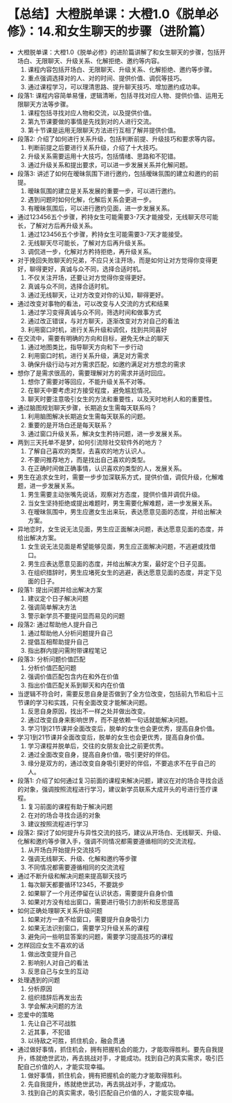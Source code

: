 # 【总结】大橙脱单课：大橙1.0《脱单必修》：14.和女生聊天的步骤（进阶篇）

-   大橙脱单课：大橙1.0《脱单必修》的进阶篇讲解了和女生聊天的步骤，包括开场白、无限聊天、升级关系、化解拒绝、邀约等内容。
    1.  课程内容包括开场白、无限聊天、升级关系、化解拒绝、邀约等步骤。
    2.  重点强调选择对的人、对的时间、提供价值、调侃等技巧。
    3.  通过课程学习，可以理清思路、提升聊天技巧、增加邀约成功率。
-   段落1: 课程内容简单易懂，逻辑清晰，包括寻找对应人物、提供价值、运用无限聊天方法等步骤。
    1.  课程包括寻找对应人物和交流，以及提供价值。
    2.  第九节课要做的事情是先找到对的人进行交流。
    3.  第十节课是运用无限聊天方法进行互相了解并提供价值。
-   段落2: 介绍了如何进行关系升级，包括判断前提、升级技巧和要求等内容。
    1.  判断前提之后要进行关系升级，介绍了十大技巧。
    2.  升级关系需要运用十大技巧，包括情绪、思路和不犯错。
    3.  通过升级关系和提出要求，可以进一步发展关系并化解问题。
-   段落3: 讲述了如何在暧昧氛围下进行邀约，包括暧昧氛围的建立和邀约的前提。
    1.  暧昧氛围的建立是关系发展的重要一步，可以进行邀约。
    2.  遇到问题时如何化解，化解后关系会更进一步。
    3.  有暧昧氛围后，可以进行邀约见面，进一步发展关系。
-   通过123456五个步骤，矜持女生可能需要3-7天才能接受，无线聊天尽可能长，了解对方后再升级关系。
    1.  通过123456五个步骤，矜持女生可能需要3-7天才能接受。
    2.  无线聊天尽可能长，了解对方后再升级关系。
    3.  调侃进一步，化解对方矜持拒绝，再升级关系。
-   对于挽回失败聊天的兄弟，不应只关注开场，而是如何让对方觉得你变得更好，聊得更好，真诚与众不同，选择合适时机。
    1.  不仅关注开场，还要让对方觉得你变得更好。
    2.  真诚与众不同，选择合适时机。
    3.  通过无线聊天，让对方改变对你的认知，聊得更好。
-   通过改变对事物的看法，可以改变与人交流的方式和结果
    1.  通过学习变得真诚与众不同，筛选时间和做事方式
    2.  通过改正错误，与对方聊天，逐渐改变对方对自己的看法
    3.  利用窗口时机，进行关系升级和调侃，找到共同喜好
-   在交流中，需要有明确的方向和目标，避免无休止的聊天
    1.  通过地图类比，指导聊天方向和下一步行动
    2.  利用窗口时机，进行关系升级，满足对方需求
    3.  确保升级行动与对方需求匹配，如邀约满足对方想念的需求
-   想你了是需求很高的，需要理解对方的需求并适时回应。
    1.  想你了需要对等回应，不能升级关系不对等。
    2.  在聊天中要考虑对方接受程度，避免尴尬情况。
    3.  聊天时要注意吸引女生的方法和重要性，以及天时地利人和的重要性。
-   通过脑图规划聊天步骤，长期追女生需每天联系吗？
    1.  利用脑图解决长期追女生需每天联系的问题。
    2.  重要的是开场白还是每天联系？
    3.  通过窗口升级关系，解决女生矜持问题，进一步发展关系。
-   两到三天托单不是梦，如何引流除社交软件外的地方？
    1.  了解自己喜欢的类型，去喜欢的地方认识人。
    2.  不要问推荐地方，而是找出自己喜欢的类型。
    3.  在正确时间做正确事情，认识喜欢的类型的人，发展关系。
-   男生在追求女生时，需要一步步加深联系方式，提供价值，调侃升级，化解难题，进一步发展关系。
    1.  男生需要主动张嘴先说话，观察对方态度，提供价值并调侃升级。
    2.  当女生坚持拒绝或提出难题时，男生需要化解难题，进一步发展关系。
    3.  在暧昧氛围中，男生应邀女生出来玩，表达愿意见面的态度，并给出解决方案。
-   异地恋时，女生说无法见面，男生应正面解决问题，表达愿意见面的态度，并给出解决方案。
    1.  女生说无法见面是希望能够见面，男生应正面解决问题，不逃避或找借口。
    2.  男生应表达愿意见面的态度，并给出解决方案，最好定个日子见面。
    3.  在组织措辞时，男生应堵死女生的逃避，表达愿意见面的态度，并定下见面的日子。
-   段落1: 提出问题并给出解决方案
    1.  建议定个日子解决问题
    2.  强调简单解决方法
    3.  警示新学员不要提问显而易见的问题
-   段落2: 通过帮助他人提升自己
    1.  通过帮助他人分析问题提升自己
    2.  提倡互相帮助提升自己
    3.  指出群内提问需附带课程笔记
-   段落3: 分析问题价值匹配
    1.  分析价值匹配问题
    2.  强调价值匹配包含内在和外在价值
    3.  指出价值匹配关系到聊天和内在价值
-   当逻辑不符合时，需要反思自身是否做到了全方位改变，包括前九节和后十三节课的学习和实践，只有全面改变才能解决问题。
    1.  反思自身原因，找出不一样之处并做出改变。
    2.  通过改变自身来影响世界，而不是依赖一句话就能解决问题。
    3.  学习1到21节课并全面改变后，脱单的女生也会更优秀，提高自身价值。
-   学习1到21节课并全面改变后，脱单的女生也会更优秀，提高自身价值。
    1.  学习课程并脱单后，交往的女朋友会比之前更优秀。
    2.  通过全面改变自身，提高自身价值，吸引更好的伴侣。
    3.  缘分是双方的，通过改变自身吸引更好的伴侣，不要追求不在乎自己的人。
-   段落1: 介绍了如何通过复习前面的课程来解决问题，建议在对的场合寻找合适的对象，强调按照流程进行学习，建议新学员联系大成开头的号进行签疗课程。
    1.  复习前面的课程有助于解决问题
    2.  在对的场合寻找合适的对象
    3.  建议按照流程进行学习
-   段落2: 探讨了如何提升与异性交流的技巧，建议从开场白、无线聊天、升级、化解和邀约等步骤入手，强调不同情况都需要遵循相同的交流流程。
    1.  从开场白开始提升交流技巧
    2.  强调无线聊天、升级、化解和邀约等步骤
    3.  不同情况都需要遵循相同的交流流程
-   通过不断升级和解决问题来提高聊天技巧
    1.  每次聊天都要循环12345，不要跳步
    2.  如果聊了一个月还停留在认识状态，需要提升自身价值
    3.  如果对方没有给出窗口，需要进行吸引力剖析和反思提高
-   如何正确处理聊天关系升级问题
    1.  如果对方一直不给窗口，需要提升自身吸引力
    2.  如果无法识别窗口，需要学习升级关系的课程
    3.  避免问一些明显答案的问题，需要学习提高技巧的课程
-   怎样回应女生不喜欢的话
    1.  做出改变提升自己
    2.  影响别人对自己的看法
    3.  反思自己与女生的互动
-   处理遇到的问题
    1.  分析原因
    2.  组织措辞后再发出去
    3.  学会解决问题的方法
-   恋爱中的策略
    1.  先让自己不可战胜
    2.  近其事，不犯错
    3.  以待敌之可胜，抓住机会，融会贯通
-   通过做好事情，抓住机会，拥有把握机会的能力，才能取得胜利。要先自我提升，练就绝世武功，再去挑战对手，才能成功。找到自己的真实需求，吸引匹配自己价值的人，才能实现幸福。
    1.  做好事情，抓住机会，拥有把握机会的能力才能取得胜利。
    2.  先自我提升，练就绝世武功，再去挑战对手，才能成功。
    3.  找到自己的真实需求，吸引匹配自己价值的人，才能实现幸福。